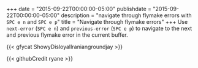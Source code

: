 +++
date = "2015-09-22T00:00:00-05:00"
publishdate = "2015-09-22T00:00:00-05:00"
description = "navigate through flymake errors with `SPC e n` and `SPC e p`"
title = "Navigate through flymake errors"
+++
Use `next-error` (`SPC e n`) and `previous-error` (`SPC e p`) to navigate to the
next and previous flymake error in the current buffer.

{{< gfycat ShowyDisloyalIraniangroundjay >}}

{{< githubCredit ryane >}}
